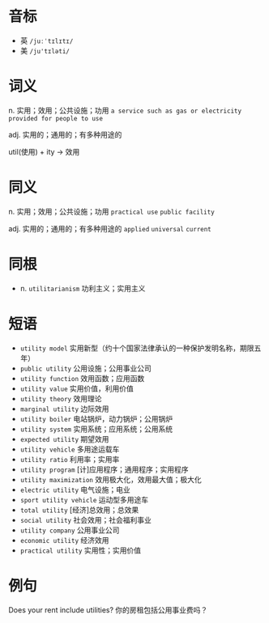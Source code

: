 # 音标

- 英 `/juːˈtɪlɪtɪ/`
- 美 `/ju'tɪləti/`

# 词义

n. 实用；效用；公共设施；功用
`a service such as gas or electricity provided for people to use`

adj. 实用的；通用的；有多种用途的




util(使用) + ity → 效用

# 同义

n. 实用；效用；公共设施；功用
`practical use` `public facility`

adj. 实用的；通用的；有多种用途的
`applied` `universal` `current`

# 同根

- n. `utilitarianism` 功利主义；实用主义

# 短语

- `utility model` 实用新型（约十个国家法律承认的一种保护发明名称，期限五年）
- `public utility` 公用设施；公用事业公司
- `utility function` 效用函数；应用函数
- `utility value` 实用价值，利用价值
- `utility theory` 效用理论
- `marginal utility` 边际效用
- `utility boiler` 电站锅炉，动力锅炉；公用锅炉
- `utility system` 实用系统；应用系统；公用系统
- `expected utility` 期望效用
- `utility vehicle` 多用途运载车
- `utility ratio` 利用率；实用率
- `utility program` [计]应用程序；通用程序；实用程序
- `utility maximization` 效用极大化，效用最大值；极大化
- `electric utility` 电气设施；电业
- `sport utility vehicle` 运动型多用途车
- `total utility` [经济]总效用；总效果
- `social utility` 社会效用；社会福利事业
- `utility company` 公用事业公司
- `economic utility` 经济效用
- `practical utility` 实用性；实用价值

# 例句

Does your rent include utilities?
你的房租包括公用事业费吗？


